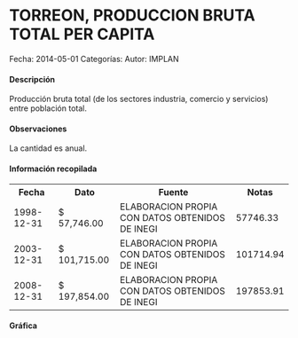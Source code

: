 TORREON, PRODUCCION BRUTA TOTAL PER CAPITA
=====

Fecha: 2014-05-01
Categorías: 
Autor: IMPLAN

#### Descripción

Producción bruta total (de los sectores industria, comercio y servicios) entre población total.

#### Observaciones

La cantidad es anual.

#### Información recopilada

<table class="table table-hover table-bordered">
  <tr><th>Fecha</th><th>Dato</th><th>Fuente</th><th>Notas</th></tr>
  <tr><td>1998-12-31</td><td>$ 57,746.00</td><td>ELABORACION PROPIA CON DATOS OBTENIDOS DE INEGI</td><td>57746.33</td></tr>
  <tr><td>2003-12-31</td><td>$ 101,715.00</td><td>ELABORACION PROPIA CON DATOS OBTENIDOS DE INEGI</td><td>101714.94</td></tr>
  <tr><td>2008-12-31</td><td>$ 197,854.00</td><td>ELABORACION PROPIA CON DATOS OBTENIDOS DE INEGI</td><td>197853.91</td></tr>
</table>

#### Gráfica

<div id="Morrisfwydtlis" class="grafica"></div>
  <!-- JAVASCRIPT DE LA GRAFICA EN Morrisfwydtlis -->
  <script>
  new Morris.Bar({
    element: 'Morrisfwydtlis',
    data: [
      { fecha: '1998-12-31', dato: 57746.00 },
      { fecha: '2003-12-31', dato: 101715.00 },
      { fecha: '2008-12-31', dato: 197854.00 }
    ],
    xkey: 'fecha',
    ykeys: ['dato'],
    labels: ['Dato']
  });
  </script>
